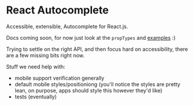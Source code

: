 React Autocomplete
==================

Accessible, extensible, Autocomplete for React.js.

Docs coming soon, for now just look at the `propTypes` and [examples](https://reactjs.github.io/react-autocomplete/) :)

Trying to settle on the right API, and then focus hard on accessibility,
there are a few missing bits right now.

Stuff we need help with:

- mobile support verification generally
- default mobile styles/positioniong (you'll notice the styles are
  pretty lean, on purpose, apps should style this however they'd like)
- tests (eventually)


